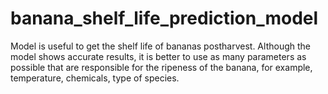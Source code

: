# banana_shelf_life_prediction_model
Model is useful to get the shelf life of bananas postharvest. Although the model shows accurate results, it is better to use as many parameters as possible that are responsible for the ripeness of the banana, for example, temperature, chemicals, type of species.
